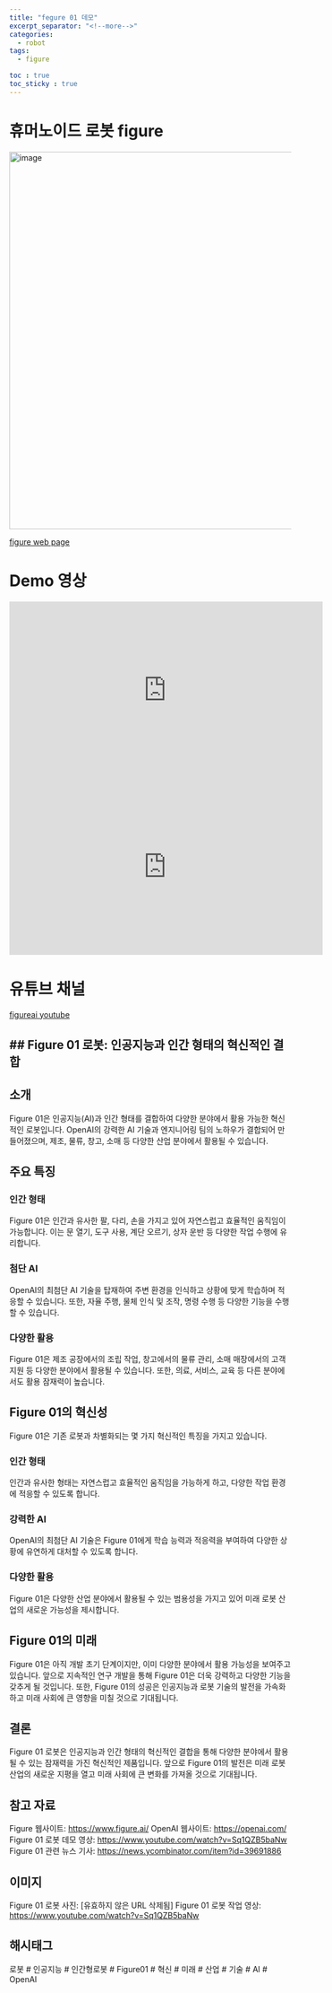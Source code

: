 ```yaml
---
title: "fegure 01 데모"
excerpt_separator: "<!--more-->"
categories:
  - robot
tags:
  - figure

toc : true
toc_sticky : true
---
```


# 휴머노이드 로봇 figure
<img width="673" alt="image" src="https://github.com/younlea/younlea.github.io/assets/1435846/45f1f34b-8dd2-4454-a4eb-1f08783dd4cb">     

[figure web page](https://www.figure.ai/)    

# Demo 영상
<iframe width="560" height="315" src="https://www.youtube.com/embed/GiKvPJSOUmE" frameborder="0" allowfullscreen></iframe>    

<iframe width="560" height="315" src="https://www.youtube.com/embed/Sq1QZB5baNw" frameborder="0" allowfullscreen></iframe>    

# 유튜브 채널
[figureai youtube](https://www.youtube.com/@figureai)    

## ## Figure 01 로봇: 인공지능과 인간 형태의 혁신적인 결합
## 소개
Figure 01은 인공지능(AI)과 인간 형태를 결합하여 다양한 분야에서 활용 가능한 혁신적인 로봇입니다. OpenAI의 강력한 AI 기술과 엔지니어링 팀의 노하우가 결합되어 만들어졌으며, 제조, 물류, 창고, 소매 등 다양한 산업 분야에서 활용될 수 있습니다.

## 주요 특징
### 인간 형태
Figure 01은 인간과 유사한 팔, 다리, 손을 가지고 있어 자연스럽고 효율적인 움직임이 가능합니다. 이는 문 열기, 도구 사용, 계단 오르기, 상자 운반 등 다양한 작업 수행에 유리합니다.

### 첨단 AI
OpenAI의 최첨단 AI 기술을 탑재하여 주변 환경을 인식하고 상황에 맞게 학습하며 적응할 수 있습니다. 또한, 자율 주행, 물체 인식 및 조작, 명령 수행 등 다양한 기능을 수행할 수 있습니다.

### 다양한 활용
Figure 01은 제조 공장에서의 조립 작업, 창고에서의 물류 관리, 소매 매장에서의 고객 지원 등 다양한 분야에서 활용될 수 있습니다. 또한, 의료, 서비스, 교육 등 다른 분야에서도 활용 잠재력이 높습니다.

## Figure 01의 혁신성
Figure 01은 기존 로봇과 차별화되는 몇 가지 혁신적인 특징을 가지고 있습니다.

### 인간 형태
인간과 유사한 형태는 자연스럽고 효율적인 움직임을 가능하게 하고, 다양한 작업 환경에 적응할 수 있도록 합니다.

### 강력한 AI
OpenAI의 최첨단 AI 기술은 Figure 01에게 학습 능력과 적응력을 부여하여 다양한 상황에 유연하게 대처할 수 있도록 합니다.

### 다양한 활용
Figure 01은 다양한 산업 분야에서 활용될 수 있는 범용성을 가지고 있어 미래 로봇 산업의 새로운 가능성을 제시합니다.

## Figure 01의 미래
Figure 01은 아직 개발 초기 단계이지만, 이미 다양한 분야에서 활용 가능성을 보여주고 있습니다. 앞으로 지속적인 연구 개발을 통해 Figure 01은 더욱 강력하고 다양한 기능을 갖추게 될 것입니다. 또한, Figure 01의 성공은 인공지능과 로봇 기술의 발전을 가속화하고 미래 사회에 큰 영향을 미칠 것으로 기대됩니다.

## 결론
Figure 01 로봇은 인공지능과 인간 형태의 혁신적인 결합을 통해 다양한 분야에서 활용될 수 있는 잠재력을 가진 혁신적인 제품입니다. 앞으로 Figure 01의 발전은 미래 로봇 산업의 새로운 지평을 열고 미래 사회에 큰 변화를 가져올 것으로 기대됩니다.

## 참고 자료
Figure 웹사이트: https://www.figure.ai/
OpenAI 웹사이트: https://openai.com/
Figure 01 로봇 데모 영상: https://www.youtube.com/watch?v=Sq1QZB5baNw
Figure 01 관련 뉴스 기사: https://news.ycombinator.com/item?id=39691886
## 이미지
Figure 01 로봇 사진: [유효하지 않은 URL 삭제됨]
Figure 01 로봇 작업 영상: https://www.youtube.com/watch?v=Sq1QZB5baNw
## 해시태그
로봇 # 인공지능 # 인간형로봇 # Figure01 # 혁신 # 미래 # 산업 # 기술 # AI # OpenAI

